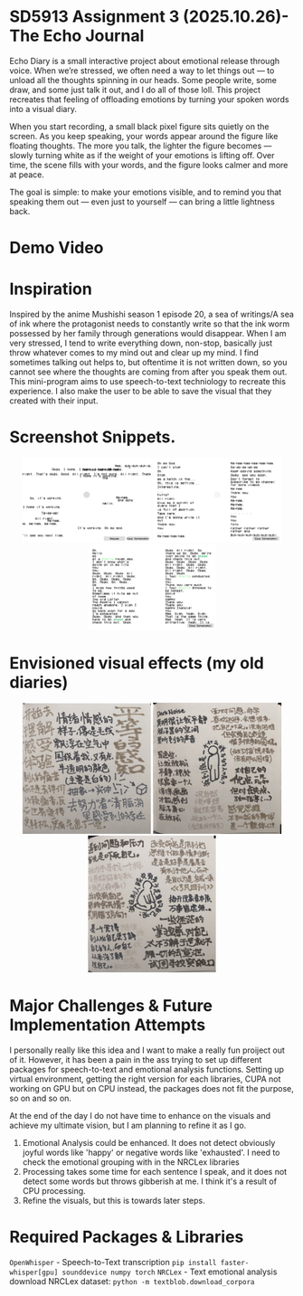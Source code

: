 # SD5913 Assignment 3 (2025.10.26)- The Echo Journal
Echo Diary is a small interactive project about emotional release through voice. When we’re stressed, we often need a way to let things out — to unload all the thoughts spinning in our heads. Some people write, some draw, and some just talk it out, and I do all of those loll. This project recreates that feeling of offloading emotions by turning your spoken words into a visual diary.

When you start recording, a small black pixel figure sits quietly on the screen. As you keep speaking, your words appear around the figure like floating thoughts. The more you talk, the lighter the figure becomes — slowly turning white as if the weight of your emotions is lifting off. Over time, the scene fills with your words, and the figure looks calmer and more at peace.

The goal is simple: to make your emotions visible, and to remind you that speaking them out — even just to yourself — can bring a little lightness back.

# Demo Video



# Inspiration
Inspired by the anime Mushishi season 1 episode 20, a sea of writings/A sea of ink where the protagonist needs to constantly write so that the ink worm possessed by her family through generations would disappear. When I am very stressed, I tend to write everything down, non-stop, basically just throw whatever comes to my mind out and clear up my mind. I find sometimes talking out helps to, but oftentime it is not written down, so you cannot see where the thoughts are coming from after you speak them out. This mini-program aims to use speech-to-text techniology to recreate this experience. I also make the user to be able to save the visual that they created with their input.

# Screenshot Snippets. 
<p align="center">
  <img src="./TBD/EchoJournal_20251026_223509.png" width="45%">
  <img src="./TBD/EchoJournal_20251026_225044.png" width="45%">
  <img src="./TBD/EchoJournal_20251026_231912.png" width="45%">
</p>


# Envisioned visual effects (my old diaries)
<p align="center">
  <img src=".\TBD\IMG_9068.jpg" width="45%">
  <img src=".\TBD\IMG_9069.jpg" width="45%">
  <img src=".\TBD\IMG_9070.jpg" width="45%">
</p>


# Major Challenges & Future Implementation Attempts
I personally really like this idea and I want to make a really fun proiject out of it.
However, it has been a pain in the ass trying to set up different packages for speech-to-text
and emotional analysis functions. Setting up virtual environment, getting the right version for
each libraries, CUPA not working on GPU but on CPU instead, the packages does not fit the purpose, so on and so on. 

At the end of the day I do not have time to enhance on the visuals and achieve my ultimate vision, but I am planning to refine it as I go. 

1) Emotional Analysis could be enhanced. It does not detect obviously joyful words like 'happy' or negative words like 'exhausted'. I need to check the emotional grouping with in the NRCLex libraries
2) Processing takes some time for each sentence I speak, and it does not detect some words but throws gibberish at me. I think it's a result of CPU processing.
3) Refine the visuals, but this is towards later steps. 


# Required Packages & Libraries
`OpenWhisper` - Speech-to-Text transcription
    ``pip install faster-whisper[gpu] sounddevice numpy torch``
`NRCLex` - Text emotional analysis
    download NRCLex dataset: ``python -m textblob.download_corpora``
